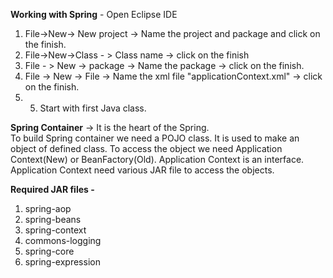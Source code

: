 **Working with Spring** - 
  Open Eclipse IDE
  1. File->New-> New project -> Name the project and package and click on the finish.
  2. File->New->Class - > Class name -> click on the finish
  3. File - > New -> package -> Name the package -> click on the finish.
  4. File -> New -> File -> Name the xml file "applicationContext.xml" -> click on the finish.
  5. 5. Start with first Java class.

**Spring Container** -> 
  It is the heart of the Spring.  
  To build Spring container we need a POJO class.
  It is used to make an object of defined class.
  To access the object we need Application Context(New) or BeanFactory(Old).
  Application Context is an interface.
  Application Context need various JAR file to access the objects.

**Required JAR files -**
  1. spring-aop
  2. spring-beans
  3. spring-context
  4. commons-logging
  5. spring-core
  6. spring-expression
  
   
